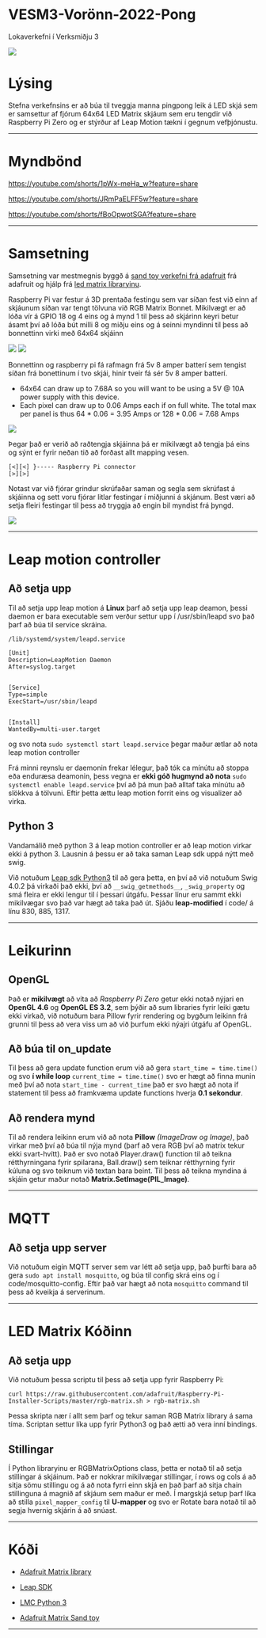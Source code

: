 # VESM3-Vorönn-2022-Pong
Lokaverkefni í Verksmiðju 3


![](https://github.com/Anton-Benediktsson/VESM3-V8/blob/main/Myndir/IMG_20220225_121459.jpg)

# Lýsing 

Stefna verkefnsins er að búa til tveggja manna pingpong leik á LED skjá sem er samsettur af fjórum 64x64 LED Matrix skjáum sem eru tengdir við Raspberry Pi Zero og er stýrður af Leap Motion tækni í gegnum vefþjónustu.

---

# Myndbönd #

https://youtube.com/shorts/1pWx-meHa_w?feature=share

https://youtube.com/shorts/JRmPaELFF5w?feature=share

https://youtube.com/shorts/fBoOpwotSGA?feature=share

---

# Samsetning

Samsetning var mestmegnis byggð á [sand toy verkefni frá adafruit](https://learn.adafruit.com/matrix-led-sand) frá adafruit og hjálp frá [led matrix libraryinu](https://github.com/hzeller/rpi-rgb-led-matrix/tree/master/examples-api-use#remapping-coordinates).

Raspberry Pi var festur á 3D prentaða festingu sem var síðan fest við einn af skjáunum síðan var tengt tölvuna við RGB Matrix Bonnet. Mikilvægt er að lóða vír á GPIO 18 og 4 eins og á mynd 1 til þess að skjárinn keyri betur ásamt því að lóða bút milli 8 og miðju eins og á seinni myndinni til þess að bonnettinn virki með 64x64 skjáinn

![](https://github.com/Anton-Benediktsson/VESM3-V8/blob/main/raspberry_pi_bonnet-jump.jpg)
![](https://github.com/Anton-Benediktsson/VESM3-V8/blob/main/raspberry_pi_bonnet-bridge.jpg)

Bonnettinn og raspberry pi fá rafmagn frá 5v 8 amper batterí sem tengist síðan frá bonettinum í tvo skjái, hinir tveir fá sér 5v 8 amper batterí.

- 64x64 can draw up to 7.68A so you will want to be using a 5V @ 10A power supply with this device.
- Each pixel can draw up to 0.06 Amps each if on full white. The total max per panel is thus 64 * 0.06 = 3.95 Amps or 128 * 0.06 = 7.68 Amps

![](https://github.com/Anton-Benediktsson/VESM3-V8/blob/main/Myndir/IMG_20220224_154714.jpg)

Þegar það er verið að raðtengja skjáinna þá er mikilvægt að tengja þá eins og sýnt er fyrir neðan tið að forðast allt mapping vesen. 

    [<][<] }----- Raspberry Pi connector
    [>][>]



Notast var við fjórar grindur skrúfaðar saman og segla sem skrúfast á skjáinna og sett voru fjórar litlar festingar í miðjunni á skjánum. Best væri að setja fleiri festingar til þess að tryggja að engin bil myndist frá þyngd. 


![](https://github.com/Anton-Benediktsson/VESM3-V8/blob/main/Myndir/IMG_20220224_154910_edited.jpeg)

 








---

# Leap motion controller

## Að setja upp
 Til að setja upp leap motion á **Linux** þarf að setja upp leap deamon, þessi daemon er bara executable sem verður settur upp í /usr/sbin/leapd svo það þarf að búa til service skráina.
 
 `/lib/systemd/system/leapd.service`

    [Unit]
    Description=LeapMotion Daemon
    After=syslog.target
    
    
    [Service]
    Type=simple
    ExecStart=/usr/sbin/leapd
    
    
    [Install]
    WantedBy=multi-user.target

og svo nota `sudo systemctl start leapd.service` þegar maður ætlar að nota leap motion controller

Frá minni reynslu er daemonin frekar lélegur, það tók ca mínútu að stoppa eða enduræsa deamonin, þess vegna er **ekki góð hugmynd að nota** `sudo systemctl enable leapd.service` því að þá mun það alltaf taka mínútu að slökkva á tölvuni. Eftir þetta ættu leap motion forrit eins og visualizer að virka.

## Python 3
 Vandamálið með python 3 á leap motion controller er að leap motion virkar ekki á python 3. Lausnin á þessu er að taka saman Leap sdk uppá nýtt með swig.

 Við notuðum [Leap sdk Python3](https://github.com/BlackLight/leap-sdk-python3) til að gera þetta, en því að við notuðum Swig 4.0.2 þá virkaði það ekki, því að `__swig_getmethods__`, `_swig_property` og smá fleira er ekki lengur til í þessari útgáfu. Þessar línur eru sammt ekki mikilvægar svo það var hægt að taka það út. Sjáðu **leap-modified** í code/ á línu 830, 885, 1317.

---

# Leikurinn

## OpenGL
 Það er **mikilvægt** að vita að *Raspberry Pi Zero* getur ekki notað nýjari en **OpenGL 4.6** og **OpenGL ES 3.2**, sem þýðir að sum libraries fyrir leiki gætu ekki virkað, við notuðum bara Pillow fyrir rendering og bygðum leikinn frá grunni til þess að vera viss um að við þurfum ekki nýajri útgáfu af OpenGL.

## Að búa til on_update
 Til þess að gera update function erum við að gera `start_time = time.time()` og svo **í while loop** `current_time = time.time()` svo er hægt að finna munin með því að nota `start_time - current_time` það er svo hægt að nota if statement til þess að framkvæma update functions hverja **0.1 sekondur**.

## Að rendera mynd
 Til að rendera leikinn erum við að nota **Pillow** *(ImageDraw og Image)*, það virkar með því að búa til nýja mynd (þarf að vera RGB því að matrix tekur ekki svart-hvítt). Það er svo notað Player.draw() function til að teikna rétthyrningana fyrir spilarana, Ball.draw() sem teiknar rétthyrning fyrir kúluna og svo teiknum við textan bara beint. Til þess að teikna myndina á skjáin getur maður notað **Matrix.SetImage(PIL_Image)**.

---

# MQTT

## Að setja upp server
 Við notuðum eigin MQTT server sem var létt að setja upp, það þurfti bara að gera `sudo apt install mosquitto`, og búa til config skrá eins og í code/mosquitto-config. Eftir það var hægt að nota `mosquitto` command til þess að kveikja á serverinum.

---

# LED Matrix Kóðinn

## Að setja upp
 Við notuðum þessa scriptu til þess að setja upp fyrir Raspberry Pi:

    curl https://raw.githubusercontent.com/adafruit/Raspberry-Pi-Installer-Scripts/master/rgb-matrix.sh > rgb-matrix.sh

 Þessa skripta nær í allt sem þarf og tekur saman RGB Matrix library á sama tíma. Scriptan settur líka upp fyrir Python3 og það ætti að vera inní bindings.

## Stillingar
 Í Python libraryinu er RGBMatrixOptions class, þetta er notað til að setja stillingar á skjáinum. Það er nokkrar mikilvægar stillingar, í rows og cols á að sitja sömu stillingu og á að nota fyrri einn skjá en það þarf að sitja chain stillinguna á magnið af skjáum sem maður er með. Í margskjá setup þarf líka að stilla `pixel_mapper_config` til **U-mapper** og svo er Rotate bara notað til að segja hvernig skjárin á að snúast.  

---
# Kóði #
 
* [Adafruit Matrix library](https://github.com/hzeller/rpi-rgb-led-matrix)
 
* [Leap SDK](https://developer-archive.leapmotion.com/documentation/csharp/devguide/Leap_SDK_Overview.html)

* [LMC Python 3](https://github.com/BlackLight/leap-sdk-python3)

* [Adafruit Matrix Sand toy](https://learn.adafruit.com/matrix-led-sand)
---
